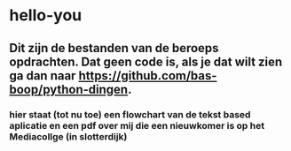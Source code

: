 # hello-you
## Dit zijn de bestanden van de beroeps opdrachten. Dat geen code is, als je dat wilt zien ga dan naar https://github.com/bas-boop/python-dingen.
### hier staat (tot nu toe) een flowchart van de tekst based aplicatie en een pdf over mij die een nieuwkomer is op het Mediacollge (in slotterdijk)
